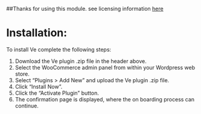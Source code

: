 ##Thanks for using this module.
see licensing information [here](LICENSE)

Installation:
==============
To install Ve complete the following steps:

1.  Download the Ve plugin .zip file in the header above.
2.  Select the WooCommerce admin panel from within your Wordpress web store.
3.  Select “Plugins > Add New” and upload the Ve plugin .zip file.
4.  Click “Install Now”.
5.  Click the “Activate Plugin” button.
6.  The confirmation page is displayed, where the on boarding process can continue.
